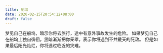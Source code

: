 ```yaml
---
title: 船坞
date: 2020-02-15T20:54:12+08:00
draft: false
---
```


梦见自己在船坞，暗示你将去旅行，途中有意外事故发生的危险。
如果梦见自己在船坞上独自徘徊，黑暗渐渐把你笼罩，表示你将遇到不共戴天的死敌。
但是如果最后阳光灿烂，你将逃过临近的灾难。
